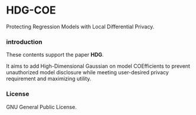 # HDG-COE

Protecting Regression Models with Local Differential Privacy.

### introduction

These contents support the paper **HDG**.

It aims to add High-Dimensional Gaussian on model COEfficients to prevent unauthorized model disclosure while meeting user-desired privacy requirement and maximizing utility.

### License

GNU General Public License.

